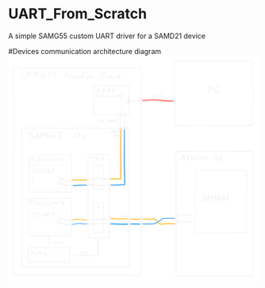 # UART_From_Scratch
A simple SAMG55 custom UART driver for a SAMD21 device

#Devices communication architecture diagram
![Devices communication architecture diagram](doc/Device_Communication_Architecture.svg)
